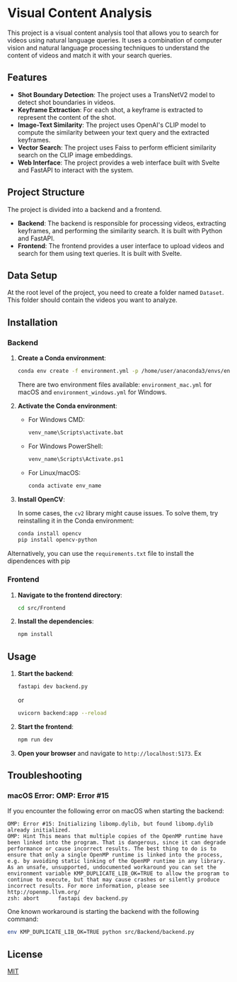 # Visual Content Analysis

This project is a visual content analysis tool that allows you to search for videos using natural language queries. It uses a combination of computer vision and natural language processing techniques to understand the content of videos and match it with your search queries.

## Features

-   **Shot Boundary Detection**: The project uses a TransNetV2 model to detect shot boundaries in videos.
-   **Keyframe Extraction**: For each shot, a keyframe is extracted to represent the content of the shot.
-   **Image-Text Similarity**: The project uses OpenAI's CLIP model to compute the similarity between your text query and the extracted keyframes.
-   **Vector Search**: The project uses Faiss to perform efficient similarity search on the CLIP image embeddings.
-   **Web Interface**: The project provides a web interface built with Svelte and FastAPI to interact with the system.

## Project Structure

The project is divided into a backend and a frontend.

-   **Backend**: The backend is responsible for processing videos, extracting keyframes, and performing the similarity search. It is built with Python and FastAPI.
-   **Frontend**: The frontend provides a user interface to upload videos and search for them using text queries. It is built with Svelte.

## Data Setup

At the root level of the project, you need to create a folder named `Dataset`. This folder should contain the videos you want to analyze.

## Installation

### Backend

1.  **Create a Conda environment**:

    ```bash
    conda env create -f environment.yml -p /home/user/anaconda3/envs/env_name
    ```

    There are two environment files available: `environment_mac.yml` for macOS and `environment_windows.yml` for Windows.

3.  **Activate the Conda environment**:

    -   For Windows CMD:

        ```bash
        venv_name\Scripts\activate.bat
        ```

    -   For Windows PowerShell:

        ```bash
        venv_name\Scripts\Activate.ps1
        ```

    -   For Linux/macOS:

        ```bash
        conda activate env_name
        ```

4.  **Install OpenCV**:

    In some cases, the `cv2` library might cause issues. To solve them, try reinstalling it in the Conda environment:

    ```bash
    conda install opencv
    pip install opencv-python
    ```

Alternatively, you can use the `requirements.txt` file to install the dipendences with pip

### Frontend

1.  **Navigate to the frontend directory**:

    ```bash
    cd src/Frontend
    ```

2.  **Install the dependencies**:

    ```bash
    npm install
    ```

## Usage

1.  **Start the backend**:

    ```bash
    fastapi dev backend.py
    ```

    or

    ```bash
    uvicorn backend:app --reload
    ```

2.  **Start the frontend**:

    ```bash
    npm run dev
    ```

3.  **Open your browser** and navigate to `http://localhost:5173`.
Ex
## Troubleshooting

### macOS Error: OMP: Error #15

If you encounter the following error on macOS when starting the backend:

```
OMP: Error #15: Initializing libomp.dylib, but found libomp.dylib already initialized.
OMP: Hint This means that multiple copies of the OpenMP runtime have been linked into the program. That is dangerous, since it can degrade performance or cause incorrect results. The best thing to do is to ensure that only a single OpenMP runtime is linked into the process, e.g. by avoiding static linking of the OpenMP runtime in any library. As an unsafe, unsupported, undocumented workaround you can set the environment variable KMP_DUPLICATE_LIB_OK=TRUE to allow the program to continue to execute, but that may cause crashes or silently produce incorrect results. For more information, please see http://openmp.llvm.org/
zsh: abort      fastapi dev backend.py
```

One known workaround is starting the backend with the following command:

```bash
env KMP_DUPLICATE_LIB_OK=TRUE python src/Backend/backend.py
```

## License

[MIT](https.choosealicense.com/licenses/mit/)
